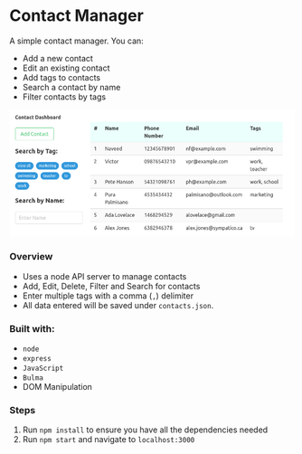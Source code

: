 # Contact Manager
A simple contact manager. You can:
- Add a new contact
- Edit an existing contact
- Add tags to contacts
- Search a contact by name
- Filter contacts by tags

![](./public/images/contact_manager)

### Overview
- Uses a node API server to manage contacts
- Add, Edit, Delete, Filter and Search for contacts
- Enter multiple tags with a comma (`,`) delimiter
- All data entered will be saved under `contacts.json`.

### Built with: 
- `node`
- `express`
- `JavaScript`
- `Bulma`
- DOM Manipulation

### Steps
1. Run `npm install` to ensure you have all the dependencies needed
2. Run `npm start` and navigate to `localhost:3000`